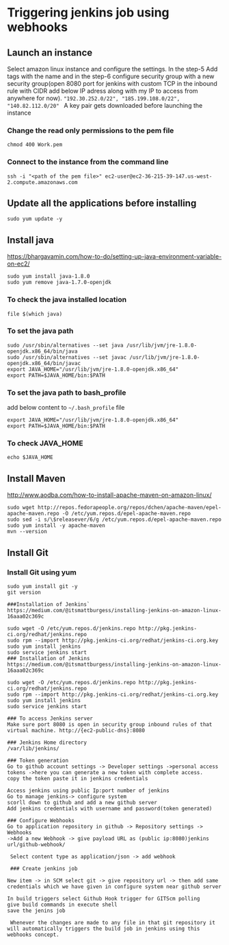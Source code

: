 # Triggering jenkins job using webhooks

## Launch an instance
Select amazon linux instance and configure the settings. In the step-5 Add tags with the name and in the step-6 configure security group with a new security group(open 8080 port for jenkins with custom TCP in the inbound rule with CIDR add below IP adress along with my IP  to access from anywhere for now).
`"192.30.252.0/22",
 "185.199.108.0/22",
 "140.82.112.0/20" `
A key pair gets downloaded before launching the instance
### Change the read only permissions to the pem file
`chmod 400 Work.pem`
### Connect to the instance from the command line
`ssh -i "<path of the pem file>" ec2-user@ec2-36-215-39-147.us-west-2.compute.amazonaws.com`

## Update all the applications before installing
`sudo yum update -y`

## Install java
https://bhargavamin.com/how-to-do/setting-up-java-environment-variable-on-ec2/
```
sudo yum install java-1.8.0
sudo yum remove java-1.7.0-openjdk
```
### To check the java installed location
`file $(which java)`
### To set the java path
```
sudo /usr/sbin/alternatives --set java /usr/lib/jvm/jre-1.8.0-openjdk.x86_64/bin/java
sudo /usr/sbin/alternatives --set javac /usr/lib/jvm/jre-1.8.0-openjdk.x86_64/bin/javac
export JAVA_HOME="/usr/lib/jvm/jre-1.8.0-openjdk.x86_64"
export PATH=$JAVA_HOME/bin:$PATH  
```
### To set the java path to bash_profile
add below content to `~/.bash_profile` file
```
export JAVA_HOME="/usr/lib/jvm/jre-1.8.0-openjdk.x86_64"
export PATH=$JAVA_HOME/bin:$PATH
```
### To check JAVA_HOME
`echo $JAVA_HOME`

## Install Maven
http://www.aodba.com/how-to-install-apache-maven-on-amazon-linux/
```
sudo wget http://repos.fedorapeople.org/repos/dchen/apache-maven/epel-apache-maven.repo -O /etc/yum.repos.d/epel-apache-maven.repo
sudo sed -i s/\$releasever/6/g /etc/yum.repos.d/epel-apache-maven.repo
sudo yum install -y apache-maven
mvn --version
```

## Install Git
### Install Git using yum
```
sudo yum install git -y
git version

###Installation of Jenkins`
https://medium.com/@itsmattburgess/installing-jenkins-on-amazon-linux-16aaa02c369c

sudo wget -O /etc/yum.repos.d/jenkins.repo http://pkg.jenkins-ci.org/redhat/jenkins.repo
sudo rpm --import http://pkg.jenkins-ci.org/redhat/jenkins-ci.org.key
sudo yum install jenkins
sudo service jenkins start
### Installation of Jenkins
https://medium.com/@itsmattburgess/installing-jenkins-on-amazon-linux-16aaa02c369c

sudo wget -O /etc/yum.repos.d/jenkins.repo http://pkg.jenkins-ci.org/redhat/jenkins.repo
sudo rpm --import http://pkg.jenkins-ci.org/redhat/jenkins-ci.org.key
sudo yum install jenkins
sudo service jenkins start

### To access Jenkins server
Make sure port 8080 is open in security group inbound rules of that virtual machine. http://{ec2-public-dns}:8080

### Jenkins Home directory
/var/lib/jenkins/

### Token generation
Go to github account settings -> Developer settings ->personal access tokens ->here you can generate a new token with complete access.
copy the token paste it in jenkins credentials

Access jenkins using public Ip:port number of jenkins 
Go to manage jenkins-> configure system 
scorll down to github and add a new github server 
Add jenkins credentials with username and password(token generated)

### Configure Webhooks 
Go to application repository in github -> Repository settings -> Webhooks 
->Add a new Webhook -> give payload URL as (public ip:8080)jenkins url/github-webhook/

 Select content type as application/json -> add webhook 

 ### Create jenkins job 

New item -> in SCM select git -> give repository url -> then add same credentials which we have given in configure system near github server 

In build triggers select Github Hook trigger for GITScm polling 
give build commands in execute shell 
save the jenins job  

 Whenever the changes are made to any file in that git repository it will automatically triggers the build job in jenkins using this webhooks concept.
 

